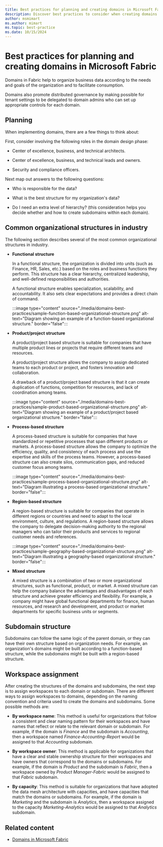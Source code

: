 ```yaml
---
title: Best practices for planning and creating domains in Microsoft Fabric
description: Discover best practices to consider when creating domains for your organization.
author: msmimart
ms.author: mimart
ms.topic: best-practice
ms.date: 10/15/2024
---
```


# Best practices for planning and creating domains in Microsoft Fabric

Domains in Fabric help to organize business data according to the needs and goals of the organization and to facilitate consumption.

Domains also promote distributed governance by making possible for tenant settings to be delegated to domain admins who can set up appropriate controls for each domain.

## Planning

When implementing domains, there are a few things to think about:

First, consider involving the following roles in the domain design phase:

* Center of excellence, business, and technical architects.

* Center of excellence, business, and technical leads and owners.

* Security and compliance officers.

Next map out answers to the following questions:

* Who is responsible for the data?

* What is the best structure for my organization's data?

* Do I need an extra level of hierarchy? (this consideration helps you decide whether and how to create subdomains within each domain).

## Common organizational structures in industry

The following section describes several of the most common organizational structures in industry.

* **Functional structure**

    In a functional structure, the organization is divided into units (such as Finance, HR, Sales, etc.) based on the roles and business functions they perform. This structure has a clear hierarchy, centralized leadership, and well-defined responsibilities and authorities.

    A functional structure enables specialization, scalability, and accountability. It also sets clear expectations and provides a direct chain of command.

    :::image type="content" source="./media/domains-best-practices/sample-function-based-organizational-structure.png" alt-text="Diagram showing an example of a function-based organizational structure." border="false":::

* **Product/project structure**

    A product/project based structure is suitable for companies that have multiple product lines or projects that require different teams and resources.

    A product/project structure allows the company to assign dedicated teams to each product or project, and fosters innovation and collaboration.

    A drawback of a product/project based structure is that it can create duplication of functions, competition for resources, and lack of coordination among teams.

    :::image type="content" source="./media/domains-best-practices/sample-product-based-organizational-structure.png" alt-text="Diagram showing an example of a product/project based organizational structure." border="false":::

* **Process-based structure**

    A process-based structure is suitable for companies that have standardized or repetitive processes that span different products or markets. A process-based structure allows the company to optimize the efficiency, quality, and consistency of each process and use the expertise and skills of the process teams. However, a process-based structure can also create silos, communication gaps, and reduced customer focus among teams.

    :::image type="content" source="./media/domains-best-practices/sample-process-based-organizational-structure.png" alt-text="Diagram illustrating a process-based organizational structure." border="false":::

* **Region-based structure**

    A region-based structure is suitable for companies that operate in different regions or countries and need to adapt to the local environment, culture, and regulations. A region-based structure allows the company to delegate decision-making authority to the regional managers who can tailor their products and services to regional customer needs and references.

    :::image type="content" source="./media/domains-best-practices/sample-geography-based-organizational-structure.png" alt-text="Diagram illustrating a geography-based organizational structure." border="false":::

* **Mixed structure**

    A mixed structure is a combination of two or more organizational structures, such as functional, product, or market. A mixed structure can help the company balance the advantages and disadvantages of each structure and achieve greater efficiency and flexibility. For example, a company might have global functional departments for finance, human resources, and research and development, and product or market departments for specific business units or segments.

## Subdomain structure

Subdomains can follow the same logic of the parent domain, or they can have their own structure based on organization needs. For example, an organization's domains might be built according to a function-based structure, while the subdomains might be built with a region-based structure.

## Workspace assignment

After creating the structures of the domains and subdomains, the next step is to assign workspaces to each domain or subdomain. There are different ways to assign workspaces to domains, depending on the naming convention and criteria used to create the domains and subdomains. Some possible methods are:

* **By workspace name**: This method is useful for organizations that follow a consistent and clear naming pattern for their workspaces and have names that reflect or relate to the relevant domain or subdomain. For example, if the domain is *Finance* and the subdomain is *Accounting*, then a workspace named *Finance-Accounting-Report* would be assigned to that *Accounting* subdomain.

* **By workspace owner**: This method is applicable for organizations that have a clear and stable ownership structure for their workspaces and have owners that correspond to the domains or subdomains. For example, if the domain is *Product* and the subdomain is *Fabric*, then a workspace owned by *Product Manager-Fabric* would be assigned to that *Fabric* subdomain.

* **By capacity**: This method is suitable for organizations that have adopted the data mesh architecture with capacities, and have capacities that match the domains or subdomains. For example, if the domain is *Marketing* and the subdomain is *Analytics*, then a workspace assigned to the capacity *Marketing-Analytics* would be assigned to that *Analytics* subdomain.

## Related content

* [Domains in Microsoft Fabric](./domains.md)
